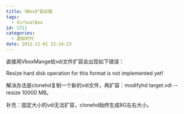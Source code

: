 ```yaml
---
title: VBox扩容出错
tags:
  - VirtualBox
id: 1721
categories:
  - 虚拟时代
date: 2012-11-01 22:14:23
---
```


直接用VboxMange给vdi文件扩容会出现如下错误：

Resize hard disk operation for this format is not implemented yet!

解决办法是clonehd复制一个新的vdi文件，再扩容：modifyhd target.vdi --resize 10000 MB。

补充：固定大小的vdi无法扩容，clonehd始终生成8G左右大小。

&nbsp;